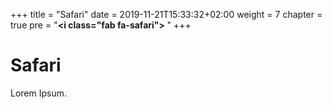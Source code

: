 +++
title = "Safari"
date = 2019-11-21T15:33:32+02:00
weight = 7
chapter = true
pre = "<b><i class=\"fab fa-safari\"></i> </b>"
+++

### <i class="fab fa-safari"></i>

# Safari

Lorem Ipsum.
